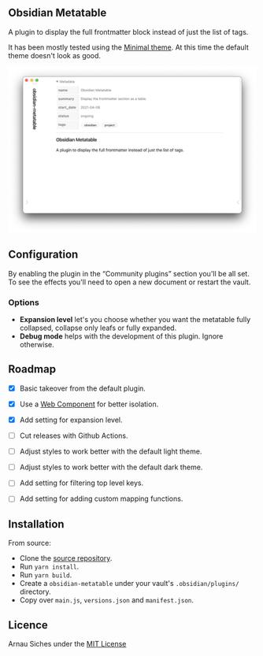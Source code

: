 ## Obsidian Metatable

A plugin to display the full frontmatter block instead of just the list of tags.

It has been mostly tested using the [Minimal theme](https://github.com/kepano/obsidian-minimal). At this time the default theme doesn't look as good.

![](screenshot.png)


## Configuration

By enabling the plugin in the “Community plugins” section you'll be all set. To see the effects you'll need to open a new document or restart the vault.


### Options

- **Expansion level** let's you choose whether you want the metatable fully collapsed, collapse only leafs or fully expanded.
- **Debug mode** helps with the development of this plugin. Ignore otherwise.


## Roadmap

- [x] Basic takeover from the default plugin.
- [x] Use a [Web Component](https://developer.mozilla.org/en-US/docs/Web/Web_Components) for better isolation.
- [x] Add setting for expansion level.
- [ ] Cut releases with Github Actions.
- [ ] Adjust styles to work better with the default light theme.
- [ ] Adjust styles to work better with the default dark theme.
- [ ] Add setting for filtering top level keys.
- [ ] Add setting for adding custom mapping functions.


## Installation

From source:

- Clone the [source repository](https://github.com/arnau/obsidian-metatable).
- Run `yarn install`.
- Run `yarn build`.
- Create a `obsidian-metatable` under your vault's `.obsidian/plugins/` directory.
- Copy over `main.js`, `versions.json` and `manifest.json`.


## Licence

Arnau Siches under the [MIT License](./LICENCE)
